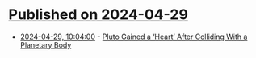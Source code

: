 # [Published on 2024-04-29](index.md)

* [2024-04-29, 10:04:00](https://soylentnews.org/article.pl?sid=24/04/28/1346219&from=rss) - [Pluto Gained a ‘Heart’ After Colliding With a Planetary Body](https://soylentnews.org/article.pl?sid=24/04/28/1346219&from=rss)
